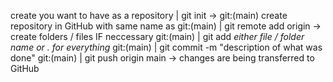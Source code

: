 create <folder> you want to have as a repository
<folder> | git init
-> <folder> git:(main)
create repository in GitHub with same name as <folder>
<folder> git:(main) | git remote add origin <SSH link>
-> create folders / files IF neccessary
<folder> git:(main) | git add _either file / folder name or . for everything_
<folder> git:(main) | git commit -m "description of what was done"
<folder> git:(main) | git push origin main
-> changes are being transferred to GitHub
